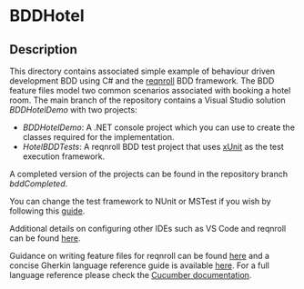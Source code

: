 # BDDHotel  

## Description  

This directory contains associated simple example of behaviour driven development BDD using C# and the [reqnroll](https://reqnroll.net/) BDD framework. The BDD feature files model two common scenarios associated with  booking a hotel room. The main branch of the repository contains a Visual Studio solution *BDDHotelDemo* with two projects:

- *BDDHotelDemo*: A .NET console project which you can use to create the classes required for the implementation.
- *HotelBDDTests*: A reqnroll BDD test project that uses [xUnit](https://xunit.net/) as the test execution framework.  

A completed version of the projects can be found in the repository branch *bddCompleted*.

You can change the test framework to NUnit or MSTest if you wish by following this [guide](https://docs.reqnroll.net/latest/guides/how-to-change-test-execution-framework.html).  

Additional details on configuring other IDEs such as VS Code and reqnroll can be found [here](https://docs.reqnroll.net/latest/ide-integrations/index.html).  

Guidance on writing feature files for reqnroll can be found [here](https://docs.reqnroll.net/latest/gherkin/index.html) and a concise Gherkin language reference guide is available [here](https://docs.reqnroll.net/latest/gherkin/gherkin-reference.html). For a full language reference please check the [Cucumber documentation](https://cucumber.io/docs/gherkin/).  
